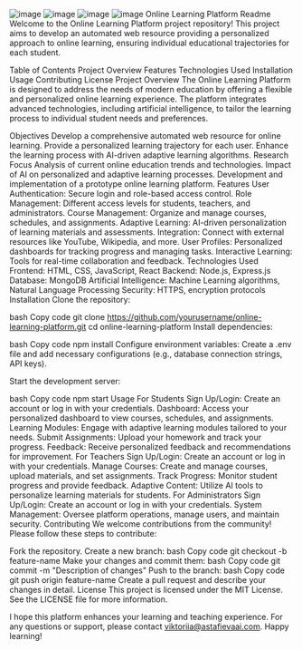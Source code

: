 ![image](https://github.com/user-attachments/assets/05b3edde-04cf-452a-b3df-7579887f9ba5)
![image](https://github.com/user-attachments/assets/c7857940-a685-47e1-901c-88652ff93a56)
![image](https://github.com/user-attachments/assets/fc5182aa-82fb-4138-b6f1-03fe0f7271ef)
![image](https://github.com/user-attachments/assets/05fcb8af-7e86-4e3b-b964-e821e06de25e)
Online Learning Platform Readme
Welcome to the Online Learning Platform project repository! This project aims to develop an automated web resource providing a personalized approach to online learning, ensuring individual educational trajectories for each student.

Table of Contents
Project Overview
Features
Technologies Used
Installation
Usage
Contributing
License
Project Overview
The Online Learning Platform is designed to address the needs of modern education by offering a flexible and personalized online learning experience. The platform integrates advanced technologies, including artificial intelligence, to tailor the learning process to individual student needs and preferences.

Objectives
Develop a comprehensive automated web resource for online learning.
Provide a personalized learning trajectory for each user.
Enhance the learning process with AI-driven adaptive learning algorithms.
Research Focus
Analysis of current online education trends and technologies.
Impact of AI on personalized and adaptive learning processes.
Development and implementation of a prototype online learning platform.
Features
User Authentication: Secure login and role-based access control.
Role Management: Different access levels for students, teachers, and administrators.
Course Management: Organize and manage courses, schedules, and assignments.
Adaptive Learning: AI-driven personalization of learning materials and assessments.
Integration: Connect with external resources like YouTube, Wikipedia, and more.
User Profiles: Personalized dashboards for tracking progress and managing tasks.
Interactive Learning: Tools for real-time collaboration and feedback.
Technologies Used
Frontend: HTML, CSS, JavaScript, React
Backend: Node.js, Express.js
Database: MongoDB
Artificial Intelligence: Machine Learning algorithms, Natural Language Processing
Security: HTTPS, encryption protocols
Installation
Clone the repository:

bash
Copy code
git clone https://github.com/yourusername/online-learning-platform.git
cd online-learning-platform
Install dependencies:

bash
Copy code
npm install
Configure environment variables:
Create a .env file and add necessary configurations (e.g., database connection strings, API keys).

Start the development server:

bash
Copy code
npm start
Usage
For Students
Sign Up/Login: Create an account or log in with your credentials.
Dashboard: Access your personalized dashboard to view courses, schedules, and assignments.
Learning Modules: Engage with adaptive learning modules tailored to your needs.
Submit Assignments: Upload your homework and track your progress.
Feedback: Receive personalized feedback and recommendations for improvement.
For Teachers
Sign Up/Login: Create an account or log in with your credentials.
Manage Courses: Create and manage courses, upload materials, and set assignments.
Track Progress: Monitor student progress and provide feedback.
Adaptive Content: Utilize AI tools to personalize learning materials for students.
For Administrators
Sign Up/Login: Create an account or log in with your credentials.
System Management: Oversee platform operations, manage users, and maintain security.
Contributing
We welcome contributions from the community! Please follow these steps to contribute:

Fork the repository.
Create a new branch:
bash
Copy code
git checkout -b feature-name
Make your changes and commit them:
bash
Copy code
git commit -m "Description of changes"
Push to the branch:
bash
Copy code
git push origin feature-name
Create a pull request and describe your changes in detail.
License
This project is licensed under the MIT License. See the LICENSE file for more information.

I hope this platform enhances your learning and teaching experience. For any questions or support, please contact viktoriia@astafievaai.com. Happy learning!
